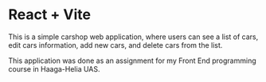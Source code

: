 # React + Vite

This is a simple carshop web application, where users can see a list of cars, edit cars information, add new cars, and delete cars from the list.

This application was done as an assignment for my Front End programming course in Haaga-Helia UAS.
